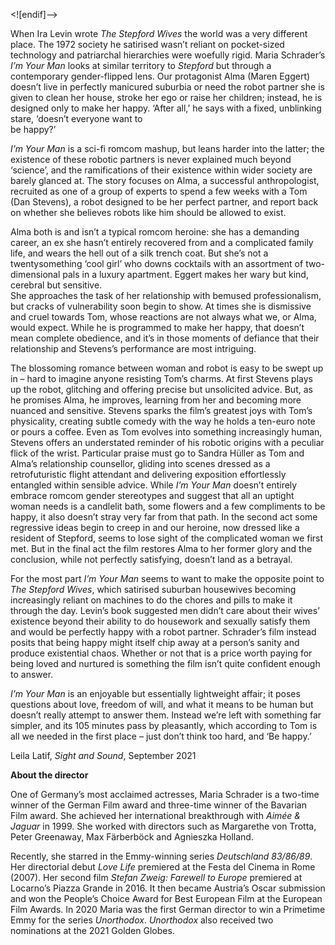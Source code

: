 
<![endif]-->

When Ira Levin wrote _The Stepford Wives_ the world was a very different place. The 1972 society he satirised wasn’t reliant on pocket-sized technology and patriarchal hierarchies were woefully rigid. Maria Schrader’s _I’m Your Man_ looks at similar territory to _Stepford_ but through a contemporary gender-flipped lens. Our protagonist Alma (Maren Eggert) doesn’t live in perfectly manicured suburbia or need the robot partner she is given to clean her house, stroke her ego or raise her children; instead, he is designed only to make her happy. ‘After all,’ he says with a fixed, unblinking stare, ‘doesn’t everyone want to  
be happy?’

_I’m Your Man_ is a sci-fi romcom mashup, but leans harder into the latter; the existence of these robotic partners is never explained much beyond ‘science’, and the ramifications of their existence within wider society are barely glanced at. The story focuses on Alma, a successful anthropologist, recruited as one of a group of experts to spend a few weeks with a Tom (Dan Stevens), a robot designed to be her perfect partner, and report back on whether she believes robots like him should be allowed to exist.

Alma both is and isn’t a typical romcom heroine: she has a demanding career, an ex she hasn’t entirely recovered from and a complicated family life, and wears the hell out of a silk trench coat. But she’s not a twentysomething ‘cool girl’ who downs cocktails with an assortment of two-dimensional pals in a luxury apartment. Eggert makes her wary but kind, cerebral but sensitive.  
She approaches the task of her relationship with bemused professionalism, but cracks of vulnerability soon begin to show. At times she is dismissive and cruel towards Tom, whose reactions are not always what we, or Alma, would expect. While he is programmed to make her happy, that doesn’t mean complete obedience, and it’s in those moments of defiance that their relationship and Stevens’s performance are most intriguing.

The blossoming romance between woman and robot is easy to be swept up in – hard to imagine anyone resisting Tom’s charms. At first Stevens plays up the robot, glitching and offering precise but unsolicited advice. But, as he promises Alma, he improves, learning from her and becoming more nuanced and sensitive. Stevens sparks the film’s greatest joys with Tom’s physicality, creating subtle comedy with the way he holds a ten-euro note or pours a coffee. Even as Tom evolves into something increasingly human, Stevens offers an understated reminder of his robotic origins with a peculiar flick of the wrist. Particular praise must go to Sandra Hüller as Tom and Alma’s relationship counsellor, gliding into scenes dressed as a retrofuturistic flight attendant and delivering exposition effortlessly entangled within sensible advice. While _I’m Your Man_ doesn’t entirely embrace romcom gender stereotypes and suggest that all an uptight woman needs is a candlelit bath, some flowers and a few compliments to be happy, it also doesn’t stray very far from that path. In the second act some regressive ideas begin to creep in and our heroine, now dressed like a resident of Stepford, seems to lose sight of the complicated woman we first met. But in the final act the film restores Alma to her former glory and the conclusion, while not perfectly satisfying, doesn’t land as a betrayal.

For the most part _I’m Your Man_ seems to want to make the opposite point to _The Stepford Wives_, which satirised suburban housewives becoming increasingly reliant on machines to do the chores and pills to make it through the day. Levin’s book suggested men didn’t care about their wives’ existence beyond their ability to do housework and sexually satisfy them and would be perfectly happy with a robot partner. Schrader’s film instead posits that being happy might itself chip away at a person’s sanity and produce existential chaos. Whether or not that is a price worth paying for being loved and nurtured is something the film isn’t quite confident enough to answer.

_I’m Your Man_ is an enjoyable but essentially lightweight affair; it poses questions about love, freedom of will, and what it means to be human but doesn’t really attempt to answer them. Instead we’re left with something far simpler, and its 105 minutes pass by pleasantly, which according to Tom is all we needed in the first place – just don’t think too hard, and ‘Be happy.’

Leila Latif, _Sight and Sound_, September 2021

**About the director**

One of Germany’s most acclaimed actresses, Maria Schrader is a two-time winner of the German Film award and three-time winner of the Bavarian Film award. She achieved her international breakthrough with _Aimée & Jaguar_ in 1999. She worked with directors such as Margarethe von Trotta, Peter Greenaway, Max Färberböck and Agnieszka Holland.

Recently, she starred in the Emmy-winning series _Deutschland 83/86/89_.  
Her directorial debut _Love Life_ premiered at the Festa del Cinema in Rome (2007). Her second film _Stefan Zweig: Farewell to Europe_ premiered at Locarno’s Piazza Grande in 2016. It then became Austria’s Oscar submission and won the People’s Choice Award for Best European Film at the European Film Awards. In 2020 Maria was the first German director to win a Primetime Emmy for the series _Unorthodox_. _Unorthodox_ also received two nominations at the 2021 Golden Globes.
<!--stackedit_data:
eyJoaXN0b3J5IjpbNDUyODM5OTNdfQ==
-->